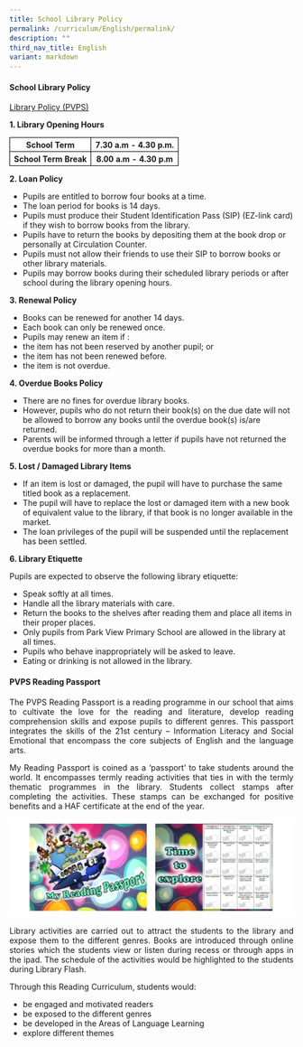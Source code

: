```yaml
---
title: School Library Policy
permalink: /curriculum/English/permalink/
description: ""
third_nav_title: English
variant: markdown
---
```

<h4>School Library Policy</h4>

[Library Policy (PVPS)](/files/Library%20Policy%20(PVPS).pdf)

<b>1. Library Opening Hours</b>

<table>
	<thead>
		<tr>
			<th style="border: 1px solid black;text-align: center;">School Term</th>
			<th style="border: 1px solid black;text-align: center;">7.30 a.m - 4.30 p.m.</th>
		</tr>
		<tr>
			<th style="border: 1px solid black;text-align: center;">School Term Break</th>
			<th style="border: 1px solid black;text-align: center;">8.00 a.m - 4.30 p.m</th>
		</tr>
	</thead>
</table>

<b>2. Loan Policy</b>
<ul>
<li>Pupils are entitled to borrow four books at a time.</li>
<li>The loan period for books is 14 days.</li>
<li>Pupils must produce their Student Identification Pass (SIP) (EZ-link card) if they wish to borrow books from the library.</li>
<li>Pupils have to return the books by depositing them at the book drop or personally at Circulation Counter.</li>
<li>Pupils must not allow their friends to use their SIP to borrow books or other library materials.</li>
<li>Pupils may borrow books during their scheduled library periods or after school during the library opening hours.</li></ul>

<b>3. Renewal Policy</b>
	<ul>
<li>Books can be renewed for another 14 days.</li>
<li>Each book can only be renewed once.</li>
<li>Pupils may renew an item if :</li>
<li>the item has not been reserved by another pupil; or</li>
<li>the item has not been renewed before.</li>
		<li>the item is not overdue.</li></ul>

<b>4. Overdue Books Policy</b>
<ul>
<li>There are no fines for overdue library books.</li>
<li>However, pupils who do not return their book(s) on the due date will not be allowed to borrow any books until the overdue book(s) is/are returned.</li>
<li>Parents will be informed through a letter if pupils have not returned the overdue books for more than a month.</li></ul>

<b>5. Lost / Damaged Library Items</b>
<ul>
<li>If an item is lost or damaged, the pupil will have to purchase the same titled book as a replacement.</li>
<li>The pupil will have to replace the lost or damaged item with a new book of equivalent value to the library, if that book is no longer available in the market.</li>
	<li>The loan privileges of the pupil will be suspended until the replacement has been settled.</li></ul>

<b>6. Library Etiquette</b>
<p align="justify">Pupils are expected to observe the following library etiquette:</p>
<ul>
<li>Speak softly at all times.</li>
<li>Handle all the library materials with care.</li>
<li>Return the books to the shelves after reading them and place all items in their proper places.</li>
<li> Only pupils from Park View Primary School are allowed in the library at all times.</li>
<li> Pupils who behave inappropriately will be asked to leave.</li>
<li>Eating or drinking is not allowed in the library.</li>
		</ul>
		
<h4>PVPS Reading Passport</h4>

<p align="justify">The PVPS Reading Passport is a reading programme in our school that aims to cultivate the love for the reading and literature, develop reading comprehension skills and expose pupils to different genres. This passport integrates the skills of the 21st century – Information Literacy and Social Emotional that encompass the core subjects of English and the language arts.</p>
  
<p align="justify">My Reading Passport is coined as a ‘passport’ to take students around the world. It encompasses termly reading activities that ties in with the termly thematic programmes in the library. Students collect stamps after completing the activities. These stamps can be exchanged for positive benefits and a HAF certificate at the end of the year.</p>

![](/images/passport.jpg)

<p align="justify">Library activities are carried out to attract the students to the library and expose them to the different genres. Books are introduced through online stories which the students view or listen during recess or through apps in the ipad. The schedule of the activities would be highlighted to the students during Library Flash.</p>  

<p align="justify">Through this Reading Curriculum, students would:</p>
<ul>
<li>be engaged and motivated readers</li>
<li>be exposed to the different genres</li>
<li>be developed in the Areas of Language Learning&nbsp;</li>
<li>explore different themes</li>
</ul>
